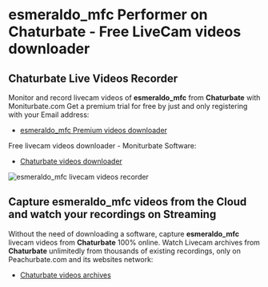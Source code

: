# esmeraldo_mfc Performer on Chaturbate - Free LiveCam videos downloader

## Chaturbate Live Videos Recorder

Monitor and record livecam videos of **esmeraldo_mfc** from **Chaturbate** with Moniturbate.com
Get a premium trial for free by just and only registering with your Email address:
* [esmeraldo_mfc Premium videos downloader](https://moniturbate.com/request-demo-licence-key.html)

Free livecam videos downloader - Moniturbate Software:
* [Chaturbate videos downloader](https://moniturbate.com/moniturbate-download-software.html)

![esmeraldo_mfc livecam videos recorder](https://peachurnet.com/templates/moniturbate-software.png)


## Capture esmeraldo_mfc videos from the Cloud and watch your recordings on Streaming

Without the need of downloading a software, capture **esmeraldo_mfc** livecam videos from **Chaturbate** 100% online.
Watch Livecam archives from **Chaturbate** unlimitedly from thousands of existing recordings, only on Peachurbate.com and its websites network:
* [Chaturbate videos archives](https://peachurnet.com/)